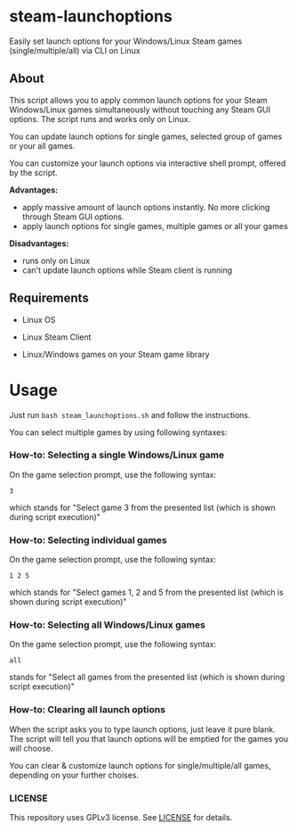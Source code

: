 # steam-launchoptions

Easily set launch options for your Windows/Linux Steam games (single/multiple/all) via CLI on Linux

## About

This script allows you to apply common launch options for your Steam Windows/Linux games simultaneously without touching any Steam GUI options. The script runs and works only on Linux.

You can update launch options for single games, selected group of games or your all games.

You can customize your launch options via interactive shell prompt, offered by the script.

**Advantages:**
- apply massive amount of launch options instantly. No more clicking through Steam GUI options.
- apply launch options for single games, multiple games or all your games

**Disadvantages:**
- runs only on Linux
- can't update launch options while Steam client is running

## Requirements

- Linux OS

- Linux Steam Client

- Linux/Windows games on your Steam game library

# Usage

Just run `bash steam_launchoptions.sh` and follow the instructions.

You can select multiple games by using following syntaxes:

### How-to: Selecting a single Windows/Linux game

On the game selection prompt, use the following syntax:

```
3
```

which stands for "Select game 3 from the presented list (which is shown during script execution)"

### How-to: Selecting individual games

On the game selection prompt, use the following syntax:

```
1 2 5
```

which stands for "Select games 1, 2 and 5 from the presented list (which is shown during script execution)"

### How-to: Selecting all Windows/Linux games

On the game selection prompt, use the following syntax:

```
all
```

stands for "Select all games from the presented list (which is shown during script execution)"

### How-to: Clearing all launch options

When the script asks you to type launch options, just leave it pure blank. The script will tell you that launch options will be emptied for the games you will choose.

You can clear & customize launch options for single/multiple/all games, depending on your further choises.

### LICENSE

This repository uses GPLv3 license. See [LICENSE](LICENSE) for details.
